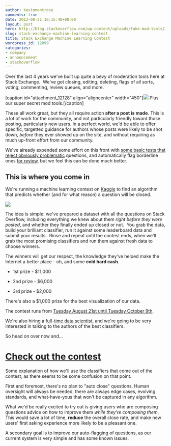 ```yaml
---
author: kevinmontrose
comments: true
date: 2012-08-21 16:15:48+00:00
layout: post
hero: http://blog.stackoverflow.com/wp-content/uploads/fake-mod-tools2.png
slug: stack-exchange-machine-learning-contest
title: Stack Exchange Machine Learning Contest
wordpress_id: 12099
categories:
- company
- announcement
- stackoverflow
---
```


Over the last 4 years we've built up quite a bevy of moderation tools here at Stack Exchange.  We've got closing, editing, deleting, flags of all sorts, voting, commenting, review queues, and more.

[caption id="attachment_12128" align="aligncenter" width="450"][![](http://blog.stackoverflow.com/wp-content/uploads/fake-mod-tools2.png)](http://blog.stackoverflow.com/2012/08/stack-exchange-machine-learning-contest/fake-mod-tools-3/) Plus our super secret mod tools.[/caption]

These all work great, but they all require action **after a post is made**. This is a lot of work for the community, and not particularly friendly toward those posting, particularly new users. In a perfect world, we'd be able to offer specific, targetted guidance for authors whose posts were likely to be shot down, _before_ they ever showed up on the site, and without requiring as much up-front effort from our community.

We've already expended some effort on this front with [some basic tests that reject obviously problematic](http://meta.stackoverflow.com/questions/56817/can-we-prevent-some-of-the-low-quality-questions-from-entering-our-system) questions, and automatically flag borderline ones [for review](http://stackoverflow.com/review-beta/low-quality-posts/), but we feel this can be done much better.


## This is where you come in


We're running a machine learning contest on [Kaggle](https://www.kaggle.com/) to find an algorithm that predicts whether (and for what reason) a question will be closed.


[![](http://blog.stackoverflow.com/wp-content/uploads/kaggle-logo-w-tm1.png)](https://www.kaggle.com/c/predict-closed-questions-on-stack-overflow/)




The idea is simple: we've prepared a dataset with all the questions on Stack Overflow, including everything we knew about them _right before they were posted_, and whether they finally ended up closed or not.  You grab the data, build your brilliant classifier, run it against some leaderboard data and submit your results.  Rinse and repeat until the contest ends, when we'll grab the most promising classifiers and run them against fresh data to choose winners.

The winners will get our respect, the knowledge they've helped make the Internet a better place - oh, and some **cold hard cash**.



	
  * 1st prize - $11,000

	
  * 2nd prize - $6,000

	
  * 3rd prize - $2,000




There's also a $1,000 prize for the best visualization of our data.







The contest runs from [Tuesday August 21st until Tuesday October 9th](https://www.kaggle.com/c/predict-closed-questions-on-stack-overflow/details/timeline).


We're also hiring a [full-time data scientist](http://careers.stackoverflow.com/jobs/19463/stack-exchange-data-scientist-stack-exchange), and we're going to be very interested in talking to the authors of the best classifiers.

So head on over now and...


# [Check out the contest](https://www.kaggle.com/c/predict-closed-questions-on-stack-overflow)


Some explanation of how we'll use the classifiers that come out of the contest, as there seems to be some confusion on that point.

First and foremost, there's no plan to "auto close" questions. Human oversight will always be needed, there are always edge cases, evolving standards, and what-have-yous that won't be captured in any algorithm.

What we'd be really excited to try out is giving users who are composing questions advice on how to improve them _while they're composing them_. This would save a lot of time, **reduce** the overall close rate, and make new users' first asking experience more likely to be a pleasant one.

A secondary goal is to improve our auto-flagging of questions, as our current system is very simple and has some known issues.
